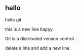 ## hello

hello git

this is a new line happy

Git is a distributed version control .

delete a line and add a new line.

